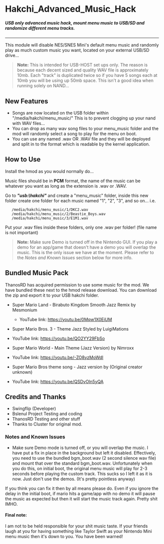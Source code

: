 # Hakchi_Advanced_Music_Hack
##### USB only advanced music hack, mount menu music to USB/SD and randomize different menu tracks.
--------------------------------
This module will disable NES/SNES Mini's default menu music and randomly play as much custom music you want, located on your external USB/SD drive...

> **Note:** This is intended for USB-HOST set ups only. The reason is because each decent sized and quality WAV file is approximately 10mb. Each "track" is duplicated twice so if you have 5 songs each at 10mb you will be using up 50mb space. This isn't a good idea when running solely on NAND...

## New Features

 - Songs are now located on the USB folder within "/media/hakchi/menu_music/" This is to prevent clogging up your nand with WAV files...
 - You can drop as many wav song files to your menu_music folder and the mod will randomly select a song to play for the menu on boot.
 - You can use any named .wav OR .WAV file and they will be deployed and split in to the format which is readable by the kernel application.

## How to Use

Install the hmod as you would normally do...

Music files should be in **PCM** format, the name of the music can be whatever you want as long as the extension is .wav or .WAV.

Go to ***"usb:\hakchi"*** and create a "menu_music" folder, inside this new folder create one folder for each music named "1", "2", "3", and so on... i.e.

```
   /media/hakchi/menu_music/1/DKC2.wav
   /media/hakchi/menu_music/2/Beastie_Boys.wav
   /media/hakchi/menu_music/3/E1M1.wav
```

Put your .wav files inside these folders, only one .wav per folder! (file name is not important)

> **Note:** Make sure Demo is turned off in the Nintendo GUI. If you play a demo for an app/game that doesn't have a demo you will overlap the music. This is the only issue we have at the moment. Please refer to the *Notes and Known Issues* section below for more info.

## Bundled Music Pack

ThanosRD has acquired permission to use some music for the mod. We have bundled these next to the hmod release download. You can download the zip and export it to your USB hakchi folder. 

- Super Mario Land - Birabuto Kingdom Smooth Jazz Remix by Mesmonium

  - YouTube link: https://youtu.be/0Mqw1X0EiUM

-  Super Mario Bros. 3 - Theme Jazz Styled by LuigiMations

  - YouTube link: https://youtu.be/QO2YY29FbSo
  
-  Super Mario World - Main Theme (Jazz Version) by Nimroxx

  - YouTube link: https://youtu.be/-ZO8yzMoWdI
  
-  Super Mario Bros theme song - Jazz version by (Original creator unknown)

  - YouTube link: https://youtu.be/QSDvOln5yQA

## Credits and Thanks
- Swingflip (Developer)
- Bslenul Project Testing and coding
- ThanosRD Testing and other stuff
- Thanks to Cluster for original mod.

### Notes and Known Issues

- Make sure Demo mode is turned off, or you will overlap the music. I have put a fix in place in the background but left it disabled. Effectively, you need to use the bundled bgm_boot.wav (2 second silence wav file) and mount that over the standard bgm_boot.wav. Unfortunately when you do this, on initial boot, the original menu music will play for 2-3 seconds before playing the custom track. This sucks so I left it as it is now. Just don't use the demos. (It's pretty pointless anyway)

If you think you can fix it then by all means please do. Even if you ignore the delay in the initial boot, if mario hits a game/app with no demo it will pause the music as expected but then it will start the music track again. Pretty shit IMHO.

#### Final note:
I am not to be held responsible for your shit music taste. If your friends laugh at you for having something like Taylor Swift as your Nintendo Mini menu music then it's down to you. You have been warned!
